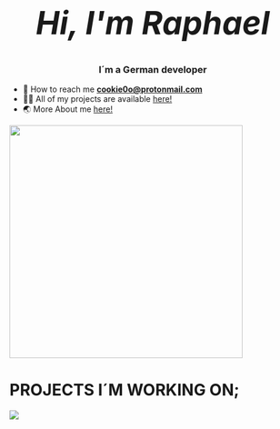  # _<h1 align="center">Hi, I'm Raphael</h1>_
<h3 align="center">I´m a German developer</h3>

- 📧 How to reach me **cookie0o@protonmail.com**
- 👨‍💻 All of my projects are available [here!](https://github.com/cookie0o?tab=repositories)   
- 🌏 More About me [here!](https://cookie0o.github.io/personal-website/)  

<img style="width: 410px;" href="cookie0_o" target="_blank" rel="noreferrer" src="https://github-readme-stats.vercel.app/api?username=cookie0o&show_icons=true&theme=radical"/>

# **PROJECTS I´M WORKING ON;**   
![](https://hit.yhype.me/github/profile?user_id=81589649)   
